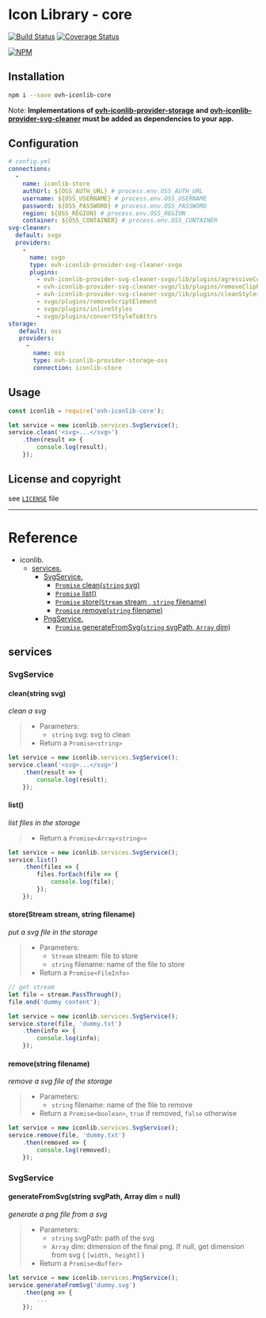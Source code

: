 # Icon Library - core

[![Build Status](https://travis-ci.org/ovh-ux/ovh-iconlib-core.svg?branch=master)](https://travis-ci.org/ovh-ux/ovh-iconlib-core)
[![Coverage Status](https://coveralls.io/repos/github/ovh-ux/ovh-iconlib-core/badge.svg?branch=readme)](https://coveralls.io/github/ovh-ux/ovh-iconlib-core?branch=readme)

[![NPM](https://nodei.co/npm/ovh-iconlib-core.png)](https://nodei.co/npm/ovh-iconlib-core/)

## Installation

```sh
npm i --save ovh-iconlib-core
```

Note: __Implementations of [ovh-iconlib-provider-storage](https://github.com/ovh-ux/ovh-iconlib-provider-storage#readme) and [ovh-iconlib-provider-svg-cleaner](https://github.com/ovh-ux/ovh-iconlib-provider-svg-cleaner#readme) must be added as dependencies to your app.__

## Configuration

```yml
# config.yml
connections:
  -
    name: iconlib-store
    authUrl: ${OSS_AUTH_URL} # process.env.OSS_AUTH_URL
    username: ${OSS_USERNAME} # process.env.OSS_USERNAME
    password: ${OSS_PASSWORD} # process.env.OSS_PASSWORD
    region: ${OSS_REGION} # process.env.OSS_REGION
    container: ${OSS_CONTAINER} # process.env.OSS_CONTAINER
svg-cleaner:
  default: svgo
  providers:
    -
      name: svgo
      type: ovh-iconlib-provider-svg-cleaner-svgo
      plugins:
        - ovh-iconlib-provider-svg-cleaner-svgo/lib/plugins/agressiveCollapseGroups
        - ovh-iconlib-provider-svg-cleaner-svgo/lib/plugins/removeClipPaths
        - ovh-iconlib-provider-svg-cleaner-svgo/lib/plugins/cleanStyles
        - svgo/plugins/removeScriptElement
        - svgo/plugins/inlineStyles
        - svgo/plugins/convertStyleToAttrs
storage:
   default: oss
   providers:
     -
       name: oss
       type: ovh-iconlib-provider-storage-oss
       connection: iconlib-store
```

## Usage

```js
const iconlib = require('ovh-iconlib-core');
```

```js
let service = new iconlib.services.SvgService();
service.clean('<svg>...</svg>')
    .then(result => {
        console.log(result);
    });
```

## License and copyright

see [`LICENSE`](LICENSE) file
___

# Reference

- iconlib.
    - [services.](#iconlib_services)
        - [SvgService.](#iconlib_services_svgservice)
            - [`Promise` clean(`string` svg)](#iconlib_services_svgservice_clean)
            - [`Promise` list()](#iconlib_services_svgservice_list)
            - [`Promise` store(`Stream` stream , `string` filename)](#iconlib_services_svgservice_store)
            - [`Promise` remove(`string` filename)](#iconlib_services_svgservice_remove)
        - [PngService.](#iconlib_services_pngservice)
            - [`Promise` generateFromSvg(`string` svgPath, `Array` dim)](#iconlib_services_pngservice_generatefromsvg)

<a id="iconlib_services"></a>

## services

<a id="iconlib_services_svgservice"></a>

### SvgService

<a id="iconlib_services_svgservice_clean"></a>

#### clean(string svg)

_clean a svg_

> - Parameters:
>    - `string` svg: svg to clean
> - Return a `Promise<string>`

```js
let service = new iconlib.services.SvgService();
service.clean('<svg>...</svg>')
    .then(result => {
        console.log(result);
    });
```

<a id="iconlib_services_svgservice_list"></a>

#### list()

_list files in the storage_

> - Return a `Promise<Array<string>>`

```js
let service = new iconlib.services.SvgService();
service.list()
    .then(files => {
        files.forEach(file => {
            console.log(file);
        });
    });
```

<a id="iconlib_services_svgservice_store"></a>

#### store(Stream stream, string filename)

_put a svg file in the storage_

> - Parameters:
>     - `Stream` stream: file to store
>     - `string` filename: name of the file to store
> - Return a `Promise<FileInfo>`

```js
// get stream
let file = stream.PassThrough();
file.end('dummy content');

let service = new iconlib.services.SvgService();
service.store(file, 'dummy.txt')
    .then(info => {
        console.log(info);
    });
```

<a id="iconlib_services_svgservice_remove"></a>

#### remove(string filename)

_remove a svg file of the storage_

> - Parameters:
>     - `string` filename: name of the file to remove
> - Return a `Promise<boolean>`, `true` if removed, `false` otherwise

```js
let service = new iconlib.services.SvgService();
service.remove(file, 'dummy.txt')
    .then(removed => {
        console.log(removed);
    });
```

<a id="iconlib_services_pngservice"></a>

### SvgService

<a id="iconlib_services_pngservice_generatefromsvg"></a>

#### generateFromSvg(string svgPath, Array dim = null)

_generate a png file from a svg_

> - Parameters:
>     - `string` svgPath: path of the svg
>     - `Array` dim: dimension of the final png. If null, get dimension from svg ( ```[width, height]``` )
> - Return a `Promise<Buffer>`

```js
let service = new iconlib.services.PngService();
service.generateFromSvg('dummy.svg')
    .then(png => {
        ...
    });
```

